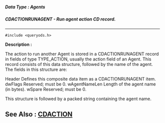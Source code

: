 ##### Data Type : Agents
##### CDACTIONRUNAGENT - Run agent action CD record.
---
```
#include <queryods.h>
```
**Description :**

The action to run another Agent is stored in a CDACTIONRUNAGENT record in 
fields of type TYPE_ACTION, usually the action field of an Agent.  This record 
consists of this data structure, followed by the name of the agent.  The fields 
in this structure are:

Header   Defines this composite data item as a CDACTIONRUNAGENT item.
dwFlags  Reserved;  must be 0.
wAgentNameLen Length of the agent name (in bytes).
wSpare  Reserved;  must be 0.

This structure is followed by a packed string containing the agent name.

**See Also :**
[CDACTION](/domino-c-api-docs/reference/Data/CDACTION)
---
